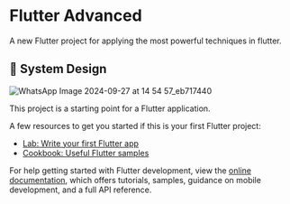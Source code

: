 # Flutter Advanced

A new Flutter project for applying the most powerful techniques in flutter.

## 🎨 System Design
![WhatsApp Image 2024-09-27 at 14 54 57_eb717440](https://github.com/user-attachments/assets/78ec5424-e214-40ee-94a5-dc9b4225922f)


This project is a starting point for a Flutter application.

A few resources to get you started if this is your first Flutter project:

- [Lab: Write your first Flutter app](https://docs.flutter.dev/get-started/codelab)
- [Cookbook: Useful Flutter samples](https://docs.flutter.dev/cookbook)

For help getting started with Flutter development, view the
[online documentation](https://docs.flutter.dev/), which offers tutorials,
samples, guidance on mobile development, and a full API reference.
